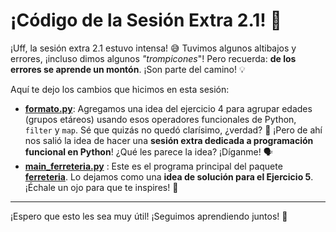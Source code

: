 
# ¡Código de la Sesión Extra 2.1! 🚀

¡Uff, la sesión extra 2.1 estuvo intensa! 😅 Tuvimos algunos altibajos y errores, ¡incluso dimos algunos _"trompicones_"! Pero recuerda: **de los errores se aprende un montón**. ¡Son parte del camino! 💡

Aquí te dejo los cambios que hicimos en esta sesión:

- **[formato.py](./formato.py)**: Agregamos una idea del ejercicio 4 para agrupar edades (grupos etáreos) usando esos operadores funcionales de Python, `filter` y `map`. Sé que quizás no quedó clarísimo, ¿verdad? 🤔 ¡Pero de ahí nos salió la idea de hacer una **sesión extra dedicada a programación funcional en Python**! ¿Qué les parece la idea? ¡Díganme! 🗣️
- **[main_ferreteria.py](./main_ferreteria.py)** : Este es el programa principal del paquete **[ferreteria](./ferreteria/)**. Lo dejamos como una **idea de solución para el Ejercicio 5**. ¡Échale un ojo para que te inspires! 👀

---

¡Espero que esto les sea muy útil! ¡Seguimos aprendiendo juntos! 💪